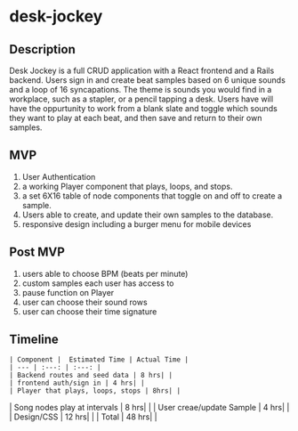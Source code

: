 # desk-jockey
## Description
Desk Jockey is a full CRUD application with a React frontend and a Rails backend. Users sign in and create beat samples based on 6 unique sounds and a loop of 16 syncapations. The theme is sounds you would find in a workplace, such as a stapler, or a pencil tapping a desk. Users have will have the oppurtunity to work from a blank slate and toggle which sounds they want to play at each beat, and then save and return to their own samples.

## MVP
1. User Authentication
2. a working Player component that plays, loops, and stops.
3. a set 6X16 table of node components that toggle on and off to create a sample.
4. Users able to create, and update their own samples to the database.
5. responsive design including a burger menu for mobile devices

## Post MVP
1. users able to choose BPM (beats per minute)
2. custom samples each user has access to
3. pause function on Player
4. user can choose their sound rows
5. user can choose their time signature


## Timeline
	| Component |  Estimated Time | Actual Time |
	| --- | :---: | :---: | 
	| Backend routes and seed data | 8 hrs| |
	| frontend auth/sign in | 4 hrs| |
	| Player that plays, loops, stops | 8hrs| | 
  | Song nodes play at intervals | 8 hrs| |
  | User creae/update Sample | 4 hrs| |
  | Design/CSS | 12 hrs| |
  | Total | 48 hrs| |


